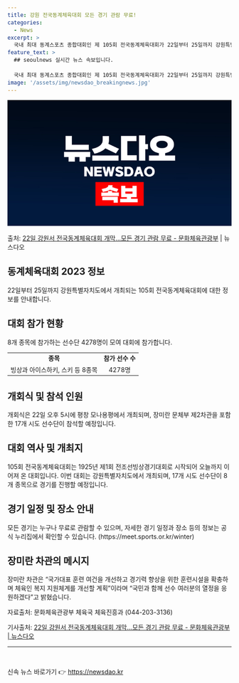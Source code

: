 ```yaml
---
title: 강원 전국동계체육대회 모든 경기 관람 무료!
categories:
  - News
excerpt: >
  국내 최대 동계스포츠 종합대회인 제 105회 전국동계체육대회가 22일부터 25일까지 강원특별자치도에서 펼쳐진…
feature_text: >
  ## seoulnews 실시간 뉴스 속보입니다.

  국내 최대 동계스포츠 종합대회인 제 105회 전국동계체육대회가 22일부터 25일까지 강원특별자치도에서 펼쳐진…
image: '/assets/img/newsdao_breakingnews.jpg'
---
```


![뉴스다오 속보](/assets/img/newsdao_breakingnews.jpg)

<p>출처: <a href="https://newsdao.kr/3211" rel="dofollow">22일 강원서 전국동계체육대회 개막…모든 경기 관람 무료 - 문화체육관광부</a> | 뉴스다오</p>

<h2 data-ke-size="size26">동계체육대회 2023 정보</h2>
<p data-ke-size="size16">22일부터 25일까지 강원특별자치도에서 개최되는 105회 전국동계체육대회에 대한 정보를 안내합니다.</p>

<h2 data-ke-size="size24">대회 참가 현황</h2>
<p data-ke-size="size16">8개 종목에 참가하는 선수단 4278명이 모여 대회에 참가합니다.</p>
<table>
  <tr>
    <td style="text-align: center; height: 17px;"><b>종목</b></td>
    <td style="text-align: center; height: 17px;"><b>참가 선수 수</b></td>
  </tr>
  <tr>
    <td style="text-align: center; height: 17px;">빙상과 아이스하키, 스키 등 8종목</td>
    <td style="text-align: center; height: 17px;">4278명</td>
  </tr>
</table>

<h2 data-ke-size="size24">개회식 및 참석 인원</h2>
<p data-ke-size="size16">개회식은 22일 오후 5시에 평창 모나용평에서 개최되며, 장미란 문체부 제2차관을 포함한 17개 시도 선수단이 참석할 예정입니다.</p>

<h2 data-ke-size="size24">대회 역사 및 개최지</h2>
<p data-ke-size="size16">105회 전국동계체육대회는 1925년 제1회 전조선빙상경기대회로 시작되어 오늘까지 이어져 온 대회입니다. 이번 대회는 강원특별자치도에서 개최되며, 17개 시도 선수단이 8개 종목으로 경기를 진행할 예정입니다.</p>

<h2 data-ke-size="size24">경기 일정 및 장소 안내</h2>
<p data-ke-size="size16">모든 경기는 누구나 무료로 관람할 수 있으며, 자세한 경기 일정과 장소 등의 정보는 공식 누리집에서 확인할 수 있습니다. (https://meet.sports.or.kr/winter)</p>

<h2 data-ke-size="size24">장미란 차관의 메시지</h2>
<p data-ke-size="size16">장미란 차관은 “국가대표 훈련 여건을 개선하고 경기력 향상을 위한 훈련시설을 확충하며 체육인 복지 지원체계를 개선할 계획”이라며 “국민과 함께 선수 여러분의 열정을 응원하겠다”고 밝혔습니다.</p>

<p data-ke-size="size16">자료출처: 문화체육관광부 체육국 체육진흥과 (044-203-3136)</p>
<p data-ke-size="size16">기사출처: <a href="https://newsdao.kr/3211">22일 강원서 전국동계체육대회 개막…모든 경기 관람 무료 - 문화체육관광부 | 뉴스다오</a></p>
<hr>
<p data-ke-size="size16">&nbsp;</p> 

신속 뉴스 바로가기 👉 <a href="https://newsdao.kr" rel="dofollow">https://newsdao.kr</a>


